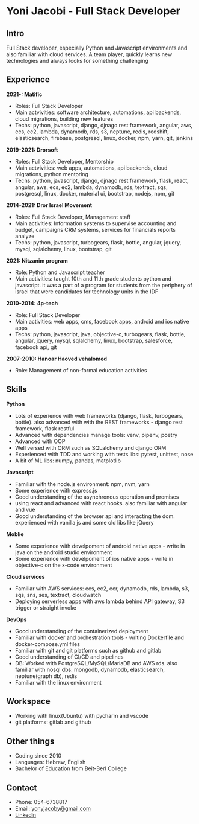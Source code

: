 # Yoni Jacobi - Full Stack Developer

## Intro
Full Stack developer, especially Python and Javascript environments and also familiar with cloud services. A team player, quickly learns new technologies and always looks for something challenging

## Experience
**2021-: Matific**
- Roles: Full Stack Developer
- Main actvivities: software architecture, automations, api backends, cloud migrations, building new features
- Techs: python, javascript, django, djnago rest framework, angular, aws, ecs, ec2, lambda, dynamodb, rds, s3, neptune, redis, redshift, elasticsearch, firebase, postgresql, linux, docker, npm, yarn,  git, jenkins

**2019-2021: Drorsoft**
- Roles: Full Stack Developer, Mentorship
- Main actvivities: web apps, automations, api backends, cloud migrations, python mentoring
- Techs: python, javascript, django, djnago rest framework, flask, react, angular, aws, ecs, ec2, lambda, dynamodb, rds, textract, sqs, postgresql, linux, docker, material ui, bootstrap, nodejs, npm, git

**2014-2021: Dror Israel Movement**
- Roles: Full Stack Developer, Management staff
- Main activities: Information systems to supervise accounting and budget, campaigns CRM systems, services for financials reports analyze
- Techs: python, javascript, turbogears, flask, bottle, angular, jquery, mysql, sqlalchemy, linux, bootstrap, git

**2021: Nitzanim program**
- Role: Python and Javascript teacher
- Main activities: taught 10th and 11th grade students python and javascript. it was a part of a program for students from the periphery of israel that were candidates for technology units in the IDF

**2010-2014: 4p-tech**
- Role: Full Stack Developer
- Main activities: web apps, cms, facebook apps, android and ios native apps
- Techs: python, javascript, java, objective-c, turbogears, flask, bottle, angular, jquery, mysql, sqlalchemy, linux, bootstrap, salesforce, facebook api, git

**2007-2010: Hanoar Haoved vehalomed**
- Role: Management of non-formal education activities


## Skills
**Python**
- Lots of experience with web frameworks (django, flask, turbogears, bottle). also advanced with with the REST frameworks - django rest framework, flask restful
- Advanced with dependencies manage tools: venv, pipenv, poetry
- Advanced with OOP
- Well versed with ORM such as SQLalchemy and django ORM
- Experienced with TDD and working with tests libs: pytest, unittest, nose
- A bit of ML libs: numpy, pandas, matplotlib

**Javascript**
- Familiar with the node.js environment: npm, nvm, yarn
- Some experience with express.js
- Good understanding of the asynchronous operation and promises
- using react and advanced with react hooks. also familiar with angular and vue
- Good understanding of the browser api and interacting the dom. experienced with vanilla js and some old libs like jQuery

**Moblie**
- Some experience with develpoment of android native apps - write in java on the android studio environment
- Some experience with develpoment of ios native apps - write in objective-c on the x-code environment

**Cloud services**
- Familiar with AWS services: ecs, ec2, ecr, dynamodb, rds, lambda, s3, sqs, sns, ses, textract, cloudwatch
- Deploying serverless apps with aws lambda behind API gateway, S3 trigger or straight invoke

**DevOps**
- Good understanding of the containerized deployment
- Familiar with docker and orchestration tools - writing Dockerfile and docker-compose.yml files
- Familiar with git and git platforms such as github and gitlab
- Good understanding of CI/CD and pipelines
- DB: Worked with PostgreSQL/MySQL/MariaDB and AWS rds. also familiar with nosql dbs: mongodb, dynamodb, elasticsearch, neptune(graph db), redis
- Familiar with the linux environment


## Workspace
- Working with linux(Ubuntu) with pycharm and vscode
- git platforms: gitlab and github

## Other things
- Coding since 2010
- Languages: Hebrew, English
- Bachelor of Education from Beit-Berl College

## Contact
- Phone: 054-6738817
- Email: yonyjacoby@gmail.com
- <a href="https://www.linkedin.com/in/yoni-jacobi/">Linkedin</a>


